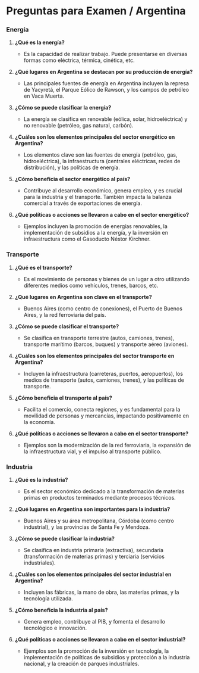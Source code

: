 # Preguntas para Examen / Argentina

### Energía

1. **¿Qué es la energía?**
    
    - Es la capacidad de realizar trabajo. Puede presentarse en diversas formas como eléctrica, térmica, cinética, etc.
2. **¿Qué lugares en Argentina se destacan por su producción de energía?**
    
    - Las principales fuentes de energía en Argentina incluyen la represa de Yacyretá, el Parque Eólico de Rawson, y los campos de petróleo en Vaca Muerta.
3. **¿Cómo se puede clasificar la energía?**
    
    - La energía se clasifica en renovable (eólica, solar, hidroeléctrica) y no renovable (petróleo, gas natural, carbón).
4. **¿Cuáles son los elementos principales del sector energético en Argentina?**
    
    - Los elementos clave son las fuentes de energía (petróleo, gas, hidroeléctrica), la infraestructura (centrales eléctricas, redes de distribución), y las políticas de energía.
5. **¿Cómo beneficia el sector energético al país?**
    
    - Contribuye al desarrollo económico, genera empleo, y es crucial para la industria y el transporte. También impacta la balanza comercial a través de exportaciones de energía.
6. **¿Qué políticas o acciones se llevaron a cabo en el sector energético?**
    
    - Ejemplos incluyen la promoción de energías renovables, la implementación de subsidios a la energía, y la inversión en infraestructura como el Gasoducto Néstor Kirchner.

### Transporte

1. **¿Qué es el transporte?**
    
    - Es el movimiento de personas y bienes de un lugar a otro utilizando diferentes medios como vehículos, trenes, barcos, etc.
    
2. **¿Qué lugares en Argentina son clave en el transporte?**
    
    - Buenos Aires (como centro de conexiones), el Puerto de Buenos Aires, y la red ferroviaria del país.
    
3. **¿Cómo se puede clasificar el transporte?**
    
    - Se clasifica en transporte terrestre (autos, camiones, trenes), transporte marítimo (barcos, buques) y transporte aéreo (aviones).
    
1. **¿Cuáles son los elementos principales del sector transporte en Argentina?**
    
    - Incluyen la infraestructura (carreteras, puertos, aeropuertos), los medios de transporte (autos, camiones, trenes), y las políticas de transporte.
    
1. **¿Cómo beneficia el transporte al país?**
    
    - Facilita el comercio, conecta regiones, y es fundamental para la movilidad de personas y mercancías, impactando positivamente en la economía.
    
1. **¿Qué políticas o acciones se llevaron a cabo en el sector transporte?**
    
    - Ejemplos son la modernización de la red ferroviaria, la expansión de la infraestructura vial, y el impulso al transporte público.

### Industria

1. **¿Qué es la industria?**
    
    - Es el sector económico dedicado a la transformación de materias primas en productos terminados mediante procesos técnicos.
    
2. **¿Qué lugares en Argentina son importantes para la industria?**
    
    - Buenos Aires y su área metropolitana, Córdoba (como centro industrial), y las provincias de Santa Fe y Mendoza.
    
3. **¿Cómo se puede clasificar la industria?**
    
    - Se clasifica en industria primaria (extractiva), secundaria (transformación de materias primas) y terciaria (servicios industriales).
    
4. **¿Cuáles son los elementos principales del sector industrial en Argentina?**
    
    - Incluyen las fábricas, la mano de obra, las materias primas, y la tecnología utilizada.
    
5. **¿Cómo beneficia la industria al país?**
    
    - Genera empleo, contribuye al PIB, y fomenta el desarrollo tecnológico e innovación.
    
6. **¿Qué políticas o acciones se llevaron a cabo en el sector industrial?**
    
    - Ejemplos son la promoción de la inversión en tecnología, la implementación de políticas de subsidios y protección a la industria nacional, y la creación de parques industriales.
